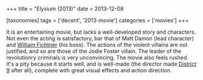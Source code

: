 +++
title = "Elysium (2013)"
date = 2013-12-08

[taxonomies]
tags = ['decent', '2013-movie']
categories = ['movies']
+++

It is an entertaining movie, but lacks a well-developed story and
characters. Not even the acting is satisfactory, bar that of Matt Damon
(lead character) and [William Fichtner] (his boss). The actions of the
violent villains are not justified, and so are those of the Jodie Foster
villain. The leader of the revolutionry criminals is very unconvincing.
The movie also feels rushed. It's a pity because it starts well, and is
well-made (the director made [District 9] after all), complete with
great visual effects and action direction.

[William Fichtner]: http://en.wikipedia.org/wiki/William_Fichtner
[District 9]: http://tshepang.net/district-9
